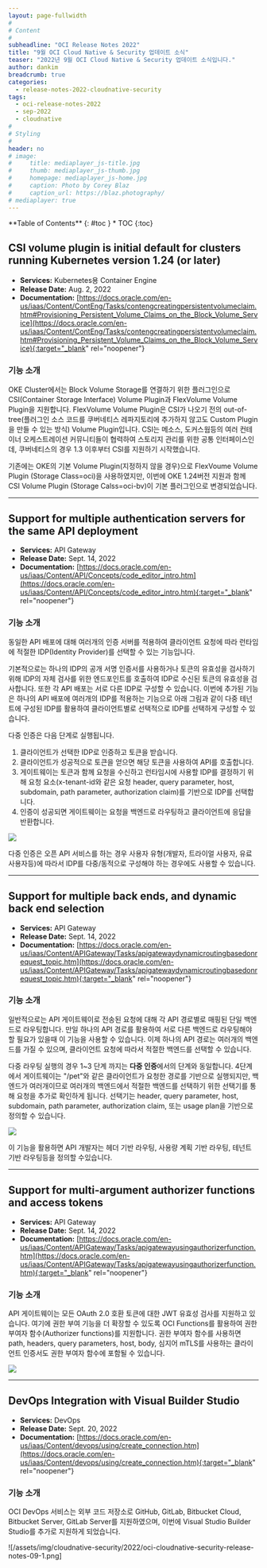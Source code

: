 ```yaml
---
layout: page-fullwidth
#
# Content
#
subheadline: "OCI Release Notes 2022"
title: "9월 OCI Cloud Native & Security 업데이트 소식"
teaser: "2022년 9월 OCI Cloud Native & Security 업데이트 소식입니다."
author: dankim
breadcrumb: true
categories:
  - release-notes-2022-cloudnative-security
tags:
  - oci-release-notes-2022
  - sep-2022
  - cloudnative
#
# Styling
#
header: no
# image:
#     title: mediaplayer_js-title.jpg
#     thumb: mediaplayer_js-thumb.jpg
#     homepage: mediaplayer_js-home.jpg
#     caption: Photo by Corey Blaz
#     caption_url: https://blaz.photography/
# mediaplayer: true
---
```


<div class="panel radius" markdown="1">
**Table of Contents**
{: #toc }
*  TOC
{:toc}
</div>

## CSI volume plugin is initial default for clusters running Kubernetes version 1.24 (or later)
* **Services:** Kubernetes용 Container Engine
* **Release Date:** Aug. 2, 2022
* **Documentation:** [https://docs.oracle.com/en-us/iaas/Content/ContEng/Tasks/contengcreatingpersistentvolumeclaim.htm#Provisioning_Persistent_Volume_Claims_on_the_Block_Volume_Service](https://docs.oracle.com/en-us/iaas/Content/ContEng/Tasks/contengcreatingpersistentvolumeclaim.htm#Provisioning_Persistent_Volume_Claims_on_the_Block_Volume_Service){:target="_blank" rel="noopener"} 

### 기능 소개
OKE Cluster에서는 Block Volume Storage를 연결하기 위한 플러그인으로 CSI(Container Storage Interface) Volume Plugin과 FlexVolume Volume Plugin을 지원합니다. FlexVolume Volume Plugin은 CSI가 나오기 전의 out-of-tree(플러그인 소스 코드를 쿠버네티스 레파지토리에 추가하지 않고도 Custom Plugin을 만들 수 있는 방식) Volume Plugin입니다. CSI는 메소스, 도커스웜등의 여러 컨테이너 오케스트레이션 커뮤니티들이 협력하여 스토리지 관리를 위한 공통 인터페이스인데, 쿠버네티스의 경우 1.3 이후부터 CSI를 지원하기 시작했습니다.

기존에는 OKE의 기본 Volume Plugin(지정하지 않을 경우)으로 FlexVoume Volume Plugin (Storage Class=oci)을 사용하였지만, 이번에 OKE 1.24버전 지원과 함께 CSI Volume Plugin (Storage Calss=oci-bv)이 기본 플러그인으로 변경되었습니다.

---

## Support for multiple authentication servers for the same API deployment
* **Services:** API Gateway
* **Release Date:** Sept. 14, 2022
* **Documentation:** [https://docs.oracle.com/en-us/iaas/Content/API/Concepts/code_editor_intro.htm](https://docs.oracle.com/en-us/iaas/Content/API/Concepts/code_editor_intro.htm){:target="_blank" rel="noopener"} 

### 기능 소개
동일한 API 배포에 대해 여러개의 인증 서버를 적용하여 클라이언트 요청에 따라 런타임에 적절한 IDP(Identity Provider)를 선택할 수 있는 기능입니다.

기본적으로는 하나의 IDP의 공개 서명 인증서를 사용하거나 토큰의 유효성을 검사하기 위해 IDP의 자체 검사를 위한 엔드포인트를 호출하여 IDP로 수신된 토큰의 유효성을 검사합니다. 또한 각 API 배포는 서로 다른 IDP로 구성할 수 있습니다. 이번에 추가된 기능은 하나의 API 배포에 여러개의 IDP를 적용하는 기능으로 아래 그림과 같이 다중 테넌트에 구성된 IDP를 활용하여 클라이언트별로 선택적으로 IDP를 선택하게 구성할 수 있습니다. 

다중 인증은 다음 단계로 실행됩니다.
1. 클라이언트가 선택한 IDP로 인증하고 토큰을 받습니다.
2. 클라이언트가 성공적으로 토큰을 얻으면 해당 토큰을 사용하여 API를 호출합니다.
3. 게이트웨이는 토큰과 함께 요청을 수신하고 런타임시에 사용할 IDP를 결정하기 위해 요청 요소(x-tenant-id와 같은 요청 header, query parameter, host, subdomain, path parameter, authorization claim)를 기반으로 IDP를 선택합니다.
4. 인증이 성공되면 게이트웨이는 요청을 백엔드로 라우팅하고 클라이언트에 응답을 반환합니다.

![](https://blogs.oracle.com/content/published/api/v1.1/assets/CONT17032CCFD0DB449086A523F55C3D7736/Medium?cb=_cache_ad89&format=jpg&channelToken=f7814d202b7d468686f50574164024ec)

다중 인증은 오픈 API 서비스를 하는 경우 사용자 유형(개발자, 트라이얼 사용자, 유료 사용자등)에 따라서 IDP를 다중/동적으로 구성해야 하는 경우에도 사용할 수 있습니다.

---

## Support for multiple back ends, and dynamic back end selection
* **Services:** API Gateway
* **Release Date:** Sept. 14, 2022
* **Documentation:** [https://docs.oracle.com/en-us/iaas/Content/APIGateway/Tasks/apigatewaydynamicroutingbasedonrequest_topic.htm](https://docs.oracle.com/en-us/iaas/Content/APIGateway/Tasks/apigatewaydynamicroutingbasedonrequest_topic.htm){:target="_blank" rel="noopener"} 

### 기능 소개
일반적으로는 API 게이트웨이로 전송된 요청에 대해 각 API 경로별로 매핑된 단일 백엔드로 라우팅합니다. 만일 하나의 API 경로를 활용하여 서로 다른 백엔드로 라우팅해야 할 필요가 있을때 이 기능을 사용할 수 있습니다. 이제 하나의 API 경로는 여러개의 백엔드를 가질 수 있으며, 클라이언트 요청에 따라서 적절한 백엔드를 선택할 수 있습니다.

다중 라우팅 실행의 경우 1~3 단계 까지는 **다중 인증**에서의 단계와 동일합니다. 4단계에서 게이트웨이는 "/pet"와 같은 클라이언트가 요청한 경로를 기반으로 실행되지만, 백엔드가 여러개이므로 여러개의 백엔드에서 적절한 백엔드를 선택하기 위한 선택기를 통해 요청을 추가로 확인하게 됩니다. 선택기는 header, query parameter, host, subdomain, path parameter, authorization claim, 또는 usage plan을 기반으로 정의할 수 있습니다.

![](https://blogs.oracle.com/content/published/api/v1.1/assets/CONT36E995344A2D4DD596E8839E0B4566E9/Medium?cb=_cache_ad89&format=jpg&channelToken=f7814d202b7d468686f50574164024ec)

이 기능을 활용하면 API 개발자는 헤더 기반 라우팅, 사용량 계획 기반 라우팅, 테넌트 기반 라우팅등을 정의할 수있습니다.

---

## Support for multi-argument authorizer functions and access tokens
* **Services:** API Gateway
* **Release Date:** Sept. 14, 2022
* **Documentation:** [https://docs.oracle.com/en-us/iaas/Content/APIGateway/Tasks/apigatewayusingauthorizerfunction.htm](https://docs.oracle.com/en-us/iaas/Content/APIGateway/Tasks/apigatewayusingauthorizerfunction.htm){:target="_blank" rel="noopener"} 

### 기능 소개
API 게이트웨이는 모든 OAuth 2.0 호환 토큰에 대한 JWT 유효성 검사를 지원하고 있습니다. 여기에 권한 부여 기능을 더 확장할 수 있도록 OCI Functions를 활용하여 권한 부여자 함수(Authorizer functions)를 지원합니다. 권한 부여자 함수를 사용하면 path, headers, query parameters, host, body, 심지어 mTLS를 사용하는 클라이언트 인증서도 권한 부여자 함수에 포함될 수 있습니다.

![](https://blogs.oracle.com/content/published/api/v1.1/assets/CONT20AB8154E42D4C7FB1E8A30D7B449C88/Medium?cb=_cache_ad89&format=jpg&channelToken=f7814d202b7d468686f50574164024ec)

---

## DevOps Integration with Visual Builder Studio
* **Services:** DevOps
* **Release Date:** Sept. 20, 2022
* **Documentation:** [https://docs.oracle.com/en-us/iaas/Content/devops/using/create_connection.htm](https://docs.oracle.com/en-us/iaas/Content/devops/using/create_connection.htm){:target="_blank" rel="noopener"} 

### 기능 소개
OCI DevOps 서비스는 외부 코드 저장소로 GitHub, GitLab, Bitbucket Cloud, Bitbucket Server, GitLab Server를 지원하였으며, 이번에 Visual Studio Builder Studio를 추가로 지원하게 되었습니다.

![/assets/img/cloudnative-security/2022/oci-cloudnative-security-release-notes-09-1.png]